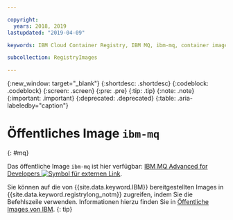 ```yaml
---

copyright:
  years: 2018, 2019
lastupdated: "2019-04-09"

keywords: IBM Cloud Container Registry, IBM MQ, ibm-mq, container image, public image

subcollection: RegistryImages

---
```


{:new_window: target="_blank"}
{:shortdesc: .shortdesc}
{:codeblock: .codeblock}
{:screen: .screen}
{:pre: .pre}
{:tip: .tip}
{:note: .note}
{:important: .important}
{:deprecated: .deprecated}
{:table: .aria-labeledby="caption"}

# Öffentliches Image `ibm-mq`
{: #mq}

Das öffentliche Image `ibm-mq` ist hier verfügbar: [IBM MQ Advanced for Developers ![Symbol für externen Link](../../../icons/launch-glyph.svg "Symbol für externen Link")](https://hub.docker.com/r/ibmcom/mq/).

Sie können auf die von {{site.data.keyword.IBM}} bereitgestellten Images in {{site.data.keyword.registrylong_notm}} zugreifen, indem Sie die Befehlszeile verwenden. Informationen hierzu finden Sie in [Öffentliche Images von IBM](/docs/services/Registry?topic=registry-public_images#public_images).
{: tip}
